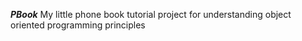 ***PBook***
My little phone book tutorial project for understanding object oriented programming principles